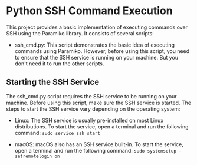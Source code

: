 # Python SSH Command Execution

This project provides a basic implementation of executing commands over SSH using the Paramiko library. It consists of several scripts:

- ssh_cmd.py: This script demonstrates the basic idea of executing commands using Paramiko. However, before using this script, you need to ensure that the SSH service is running on your machine. But you don't need it to run the other scripts.

## Starting the SSH Service
The ssh_cmd.py script requires the SSH service to be running on your machine. Before using this script, make sure the SSH service is started. The steps to start the SSH service vary depending on the operating system:

- Linux: The SSH service is usually pre-installed on most Linux distributions. To start the service, open a terminal and run the following command:
`sudo service ssh start`


- macOS: macOS also has an SSH service built-in. To start the service, open a terminal and run the following command:
`sudo systemsetup -setremotelogin on`
